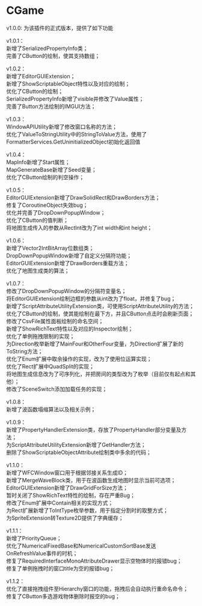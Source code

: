 # CGame
v1.0.0: 为该插件的正式版本，提供了如下功能

v1.0.1：\
新增了SerializedPropertyInfo类；\
完善了CButton的绘制，使其支持数组；

v1.0.2：\
新增了EditorGUIExtension；\
新增了ShowScriptableObject特性以及对应的绘制；\
优化了CButton的绘制；\
SerializedPropertyInfo新增了visible并修改了Value属性；\
完善了Button方法绘制的IMGUI方法；

v1.0.3：\
WindowAPIUtility新增了修改窗口名称的方法；\
优化了ValueToStringUtility中的StringToValue方法，使用了FormatterServices.GetUninitializedObject初始化返回值

v1.0.4：\
MapInfo新增了Start属性；\
MapGenerateBase新增了Seed变量；\
优化了CButton绘制的判空操作；

v1.0.5：\
EditorGUIExtension新增了DrawSolidRect和DrawBorders方法；\
修复了CoroutineObject失效bug；\
优化并完善了DropDownPopupWindow；\
优化了CButton的值判断；\
将地图生成传入的参数从RectInt改为了int width和int height；

v1.0.6：\
新增了Vector2IntBitArray位数组类；\
DropDownPopupWindow新增了自定义分隔符功能；\
EditorGUIExtension新增了DrawBorders重载方法；\
优化了地图生成类的算法；

v1.0.7：\
修改了DropDownPopupWindow的分隔符变量名；\
将EditorGUIExtension绘制边框的参数从int改为了float，并修复了bug；\
新增了ScriptAttributeUtilityExtension类，可使用ScriptAttributeUtility的方法；\
优化了CButton的绘制，使其能绘制在最下方，并且CButton点击时会刷新页面；\
修改了CsvFile属性面板绘制的命名空间；\
新增了ShowRichText特性以及对应的Inspector绘制；\
优化了单例拖拽限制的实现；\
为Direction枚举新增了MainFour和OtherFour变量，为Direction扩展了新的ToString方法；\
优化了Enum扩展中取余操作的实现，改为了使用位运算实现；\
优化了Rect扩展中QuadSplit的实现；\
将地图生成信息改为了可序列化，并把房间的类型改为了枚举（目前仅有起点和其他）；\
修改了SceneSwitch添加加载任务的实现；

v1.0.8：\
新增了波函数塌缩算法以及相关示例；

v1.0.9：\
新增了PropertyHandlerExtension类，存放了PropertyHandler部分变量及方法；\
为ScriptAttributeUtilityExtension新增了GetHandler方法；\
删除了ShowScriptableObjectAttribute绘制类中多余的代码；

v1.1.0：\
新增了WFCWindow窗口用于根据邻接关系生成ID；\
新增了MergeWaveBlock类，用于在波函数生成地图时显示当前可选项；\
EditorGUIExtension新增了DrawGridForSize方法；\
暂时关闭了ShowRichText特性的绘制，存在严重Bug；\
修改了Enum扩展中Contain相关的实现方式；\
为Rect扩展新增了ToIntType枚举参数，用于指定分割时的取整方式；\
为SpriteExtension转Texture2D提供了字典缓存；

v1.1.1：\
新增了PriorityQueue；\
优化了NumericalFixedBase和NumericalCustomSortBase发送OnRefreshValue事件的时机；\
修复了RequiredInterfaceMonoAttributeDrawer显示空物体时的报错bug；\
修复了单例拖拽时的窗口title为空的报错bug；

v1.1.2：\
优化了直接拖拽组件至Hierarchy窗口的功能，拖拽后会自动执行重命名命令；\
修复了CButton多选游戏物体删除时报空的bug；
